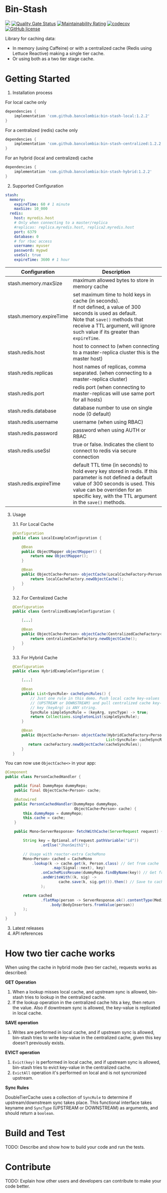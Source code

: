 # Bin-Stash 

![](https://github.com/bancolombia/bin-stash/workflows/Java%20CI%20with%20Gradle/badge.svg)
[![Quality Gate Status](https://sonarcloud.io/api/project_badges/measure?project=bancolombia_bin-stash&metric=alert_status)](https://sonarcloud.io/dashboard?id=bancolombia_bin-stash)
[![Maintainability Rating](https://sonarcloud.io/api/project_badges/measure?project=bancolombia_bin-stash&metric=sqale_rating)](https://sonarcloud.io/dashboard?id=bancolombia_bin-stash)
[![codecov](https://codecov.io/gh/bancolombia/bin-stash/branch/master/graph/badge.svg)](https://codecov.io/gh/bancolombia/bin-stash)
[![GitHub license](https://img.shields.io/github/license/Naereen/StrapDown.js.svg)](https://github.com/bancolombia/bin-stash/blob/master/LICENSE)

Library for caching data:

- In memory (using Caffeine) or with a centralized cache (Redis using Lettuce Reactive) making a single tier cache.
- Or using both as a two tier stage cache.

# Getting Started

1.	Installation process

For local cache only

```gradle
dependencies {
    implementation 'com.github.bancolombia:bin-stash-local:1.2.2'
}
```

For a centralized (redis) cache only

```gradle
dependencies {
    implementation 'com.github.bancolombia:bin-stash-centralized:1.2.2'
}
```

For an hybrid (local and centralized) cache

```gradle
dependencies {
    implementation 'com.github.bancolombia:bin-stash-hybrid:1.2.2'
}
```

2.	Supported Configuration

```yaml
stash:
  memory:
    expireTime: 60 # 1 minute
    maxSize: 10_000
  redis:
    host: myredis.host
    # Only when connecting to a master/replica
    #replicas: replica.myredis.host, replica2.myredis.host
    port: 6379
    database: 0
    # for rbac access
    username: myuser
    password: mypwd
    useSsl: true
    expireTime: 3600 # 1 hour
```

| Configuration            | Description                                                                                                                                                                                                                                  |
--------------------------|----------------------------------------------------------------------------------------------------------------------------------------------------------------------------------------------------------------------------------------------
| stash.memory.maxSize     | maximum allowed bytes to store in memory cache                                                                                                                                                                                               |
| stash.memory.expireTime | set maximum time to hold keys in cache (in seconds).<br/> If not defined, a value of 300 seconds is used as default.<br/>Note that `save()` methods that receive a TTL argument, will ignore such value if its greater than `expireTime`.   |
| stash.redis.host         | host to connect to (when connecting to a master-replica cluster this is the master host)                                                                                                                                                     |
| stash.redis.replicas     | host names of replicas, comma separated. (when connecting to a master-replica cluster)                                                                                                                                                       |
| stash.redis.port         | redis port (when connecting to master-replicas will use same port for all hosts)                                                                                                                                                             |
| stash.redis.database     | database number to use on single node (0 default)                                                                                                                                                                                            |
| stash.redis.username     | username (when using RBAC)                                                                                                                                                                                                                   |
| stash.redis.password     | password when using AUTH or RBAC                                                                                                                                                                                                             |
| stash.redis.useSsl       | true or false. Indicates the client to connect to redis via secure connection                                                                                                                                                                |
| stash.redis.expireTime  | default TTL time (in seconds) to hold every key stored in redis. If this parameter is not defined a default value of 300 seconds is used. This value can be overriden for an specific key, with the TTL argument in the `save()` methods. |


3. Usage

    3.1. For Local Cache

    ```java
    @Configuration
    public class LocalExampleConfiguration {
    
        @Bean
        public ObjectMapper objectMapper() {
            return new ObjectMapper();
        }
    
        @Bean
        public ObjectCache<Person> objectCache(LocalCacheFactory<Person> localCacheFactory) {
            return localCacheFactory.newObjectCache();
        }
    }
    ```

   3.2. For Centralized Cache

    ```java
    @Configuration
    public class CentralizedExampleConfiguration {
    
        [...]
    
        @Bean
        public ObjectCache<Person> objectCache(CentralizedCacheFactory<> centralizedCacheFactory) {
            return centralizedCacheFactory.newObjectCache();
        }
    }
    ```

   3.3. For Hybrid Cache

    ```java
    @Configuration
    public class HybridExampleConfiguration {
    
        [...]
    
        @Bean
        public List<SyncRule> cacheSyncRules() {
            // Just one rule in this demo. Push local cache key-values to centralized cache, disregarding syncType 
            // (UPSTREAM or DOWNSTREAM) and pull centralized cache key-values to local cache when affected 
            // key (keyArg) is ANY string.
            SyncRule simpleSyncRule = (keyArg, syncType) -> true;
            return Collections.singletonList(simpleSyncRule);
        }  
    
        @Bean
        public ObjectCache<Person> objectCache(HybridCacheFactory<Person> cacheFactory,
                                              List<SyncRule> cacheSyncRules) {
           return cacheFactory.newObjectCache(cacheSyncRules);
        }
    }
    ```
   
You can now use `ObjectCache<>` in your app:

```java
@Component
public class PersonCachedHandler {

    public final DummyRepo dummyRepo;
    public final ObjectCache<Person> cache;

    @Autowired
    public PersonCachedHandler(DummyRepo dummyRepo,
                               ObjectCache<Person> cache) {
        this.dummyRepo = dummyRepo;
        this.cache = cache;
    }

    public Mono<ServerResponse> fetchWithCache(ServerRequest request) {

        String key = Optional.of(request.pathVariable("id"))
                .orElse("JhonSmith1");

        // Usage with reactor-extra CacheMono
        Mono<Person> cached = CacheMono
            .lookup(k -> cache.get(k, Person.class) // Get from cache
                     .map(Signal::next), key)
                .onCacheMissResume(dummyRepo.findByName(key)) // Get from some db repo
                .andWriteWith((k, sig) ->
                        cache.save(k, sig.get()).then() // Save to cache
                );

        return cached
                .flatMap(person -> ServerResponse.ok().contentType(MediaType.APPLICATION_JSON)
                    .body(BodyInserters.fromValue(person))
        );
    }
}
```
3.	Latest releases
4.	API references

# How two tier cache works

When using the cache in hybrid mode (two tier cache), requests works as described:

**GET Operation**

1. When a lookup misses local cache, and upstream sync is allowed, bin-stash tries to lookup in the centralized cache.
2. If the lookup operation in the centralized cache hits a key, then return the value. Also if downtream sync 
   is allowed, the key-value is replicated in local cache.
   
**SAVE operation**

1. Writes are performed in local cache, and if upstream sync is allowed, bin-stash tries to write key-value in the
   centralized cache, given this key doesn't previously exists.

**EVICT operation**

1. `Evict(key)` is performed in local cache, and if upstream sync is allowed, bin-stash tries to evict key-value in the
   centralized cache.
2. `EvictAll` operation it's performed on local and is not syncronized upstream.   

**Sync Rules**

DoubleTierCache uses a collection of `SyncRule` to determine if upstream/downstream sync takes place. 
This functional interface takes keyname and `SyncType` (UPSTREAM or DOWNSTREAM) as arguments, and should return 
a `boolean`.

# Build and Test
TODO: Describe and show how to build your code and run the tests. 

# Contribute
TODO: Explain how other users and developers can contribute to make your code better. 
